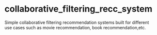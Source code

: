 # collaborative_filtering_recc_system
Simple collaborative filtering recommendation systems built for different use cases such as movie recommendation, book recommendation,etc.
